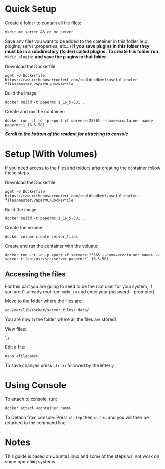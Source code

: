 # Quick Setup
Create a folder to contain all the files:

    mkdir mc_server && cd mc_server
Save any files you want to be added to the container in this folder (e.g. plugins, server.properties, etc...)
**If you save plugins in this folder they must be in a subdirectory (folder) called plugins. To create this folder run:** `mkdir plugins`
**and save the plugins in that folder**

Download the Dockerfile:

    wget -O Dockerfile https://raw.githubusercontent.com/realdeadbeef/useful-docker-files/master/PaperMC/Dockerfile
Build the image:

    docker build -t papermc:1_16_5-581 .
Create and run the container:

    docker run -it -d -p <port of server>:25565 --name=<container name> papermc:1_16_5-581
***Scroll to the bottom of the readme for attaching to console***

# Setup (With Volumes)

If you need access to the files and folders after creating the container follow these steps.

Download the Dockerfile:

    wget -O Dockerfile https://raw.githubusercontent.com/realdeadbeef/useful-docker-files/master/PaperMC/Dockerfile
Build the image:

    docker build -t papermc:1_16_5-581 .
Create the volume:

    docker volume create server_files

Create and run the container with the volume:

    docker run -it -d -p <port of server>:25565 --name=<container name> -v server_files:/usr/src/server papermc:1_16_5-581
## Accessing the files
For this part you are going to need to be the root user for your system, if you aren't already root run: `sudo su` and enter your password if prompted.

Move to the folder where the files are:

    cd /var/lib/docker/server_files/_data/
You are now in the folder where all the files are stored!

View files:

    ls
Edit a file:

    nano <filename>
To save changes press `ctrl+x` followed by the letter `y`

# Using Console
To attach to console, run:

    docker attach <container_name>

To Detach from console: Press `ctrl+p` then `ctrl+q` and you will then be returned to the command line.

# Notes
This guide is based on Ubuntu Linux and some of the steps will not work on some operating systems.
